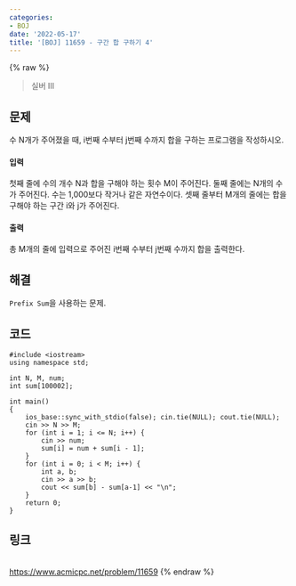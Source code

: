 ```yaml
---
categories:
- BOJ
date: '2022-05-17'
title: '[BOJ] 11659 - 구간 합 구하기 4'
---
```


{% raw %}
> 실버 III<br>

## 문제
수 N개가 주어졌을 때, i번째 수부터 j번째 수까지 합을 구하는 프로그램을 작성하시오.

#### 입력
첫째 줄에 수의 개수 N과 합을 구해야 하는 횟수 M이 주어진다. 둘째 줄에는 N개의 수가 주어진다. 수는 1,000보다 작거나 같은 자연수이다. 셋째 줄부터 M개의 줄에는 합을 구해야 하는 구간 i와 j가 주어진다.

#### 출력
총 M개의 줄에 입력으로 주어진 i번째 수부터 j번째 수까지 합을 출력한다.

## 해결
`Prefix Sum`을 사용하는 문제.

## 코드
```
#include <iostream>
using namespace std;

int N, M, num;
int sum[100002];

int main()
{
	ios_base::sync_with_stdio(false); cin.tie(NULL); cout.tie(NULL);
	cin >> N >> M;
	for (int i = 1; i <= N; i++) {
		cin >> num;
		sum[i] = num + sum[i - 1];
	}
	for (int i = 0; i < M; i++) {
		int a, b;
		cin >> a >> b;
		cout << sum[b] - sum[a-1] << "\n";
	}
	return 0;
}
```


## 링크
<br>https://www.acmicpc.net/problem/11659
{% endraw %}